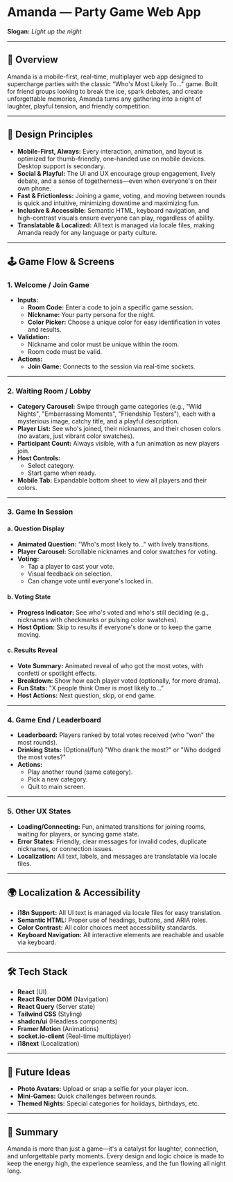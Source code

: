 # Amanda — Party Game Web App

**Slogan:** _Light up the night_

---

## 🎉 Overview

Amanda is a mobile-first, real-time, multiplayer web app designed to supercharge parties with the classic “Who's Most Likely To..." game. Built for friend groups looking to break the ice, spark debates, and create unforgettable memories, Amanda turns any gathering into a night of laughter, playful tension, and friendly competition.

---

## 🧭 Design Principles

- **Mobile-First, Always:** Every interaction, animation, and layout is optimized for thumb-friendly, one-handed use on mobile devices. Desktop support is secondary.
- **Social & Playful:** The UI and UX encourage group engagement, lively debate, and a sense of togetherness—even when everyone's on their own phone.
- **Fast & Frictionless:** Joining a game, voting, and moving between rounds is quick and intuitive, minimizing downtime and maximizing fun.
- **Inclusive & Accessible:** Semantic HTML, keyboard navigation, and high-contrast visuals ensure everyone can play, regardless of ability.
- **Translatable & Localized:** All text is managed via locale files, making Amanda ready for any language or party culture.

---

## 🕹️ Game Flow & Screens

### 1. **Welcome / Join Game**

- **Inputs:**
  - **Room Code:** Enter a code to join a specific game session.
  - **Nickname:** Your party persona for the night.
  - **Color Picker:** Choose a unique color for easy identification in votes and results.
- **Validation:**
  - Nickname and color must be unique within the room.
  - Room code must be valid.
- **Actions:**
  - **Join Game:** Connects to the session via real-time sockets.

---

### 2. **Waiting Room / Lobby**

- **Category Carousel:** Swipe through game categories (e.g., "Wild Nights", "Embarrassing Moments", "Friendship Testers"), each with a mysterious image, catchy title, and a playful description.
- **Player List:** See who's joined, their nicknames, and their chosen colors (no avatars, just vibrant color swatches).
- **Participant Count:** Always visible, with a fun animation as new players join.
- **Host Controls:**
  - Select category.
  - Start game when ready.
- **Mobile Tab:** Expandable bottom sheet to view all players and their colors.

---

### 3. **Game In Session**

#### a. **Question Display**

- **Animated Question:** "Who's most likely to..." with lively transitions.
- **Player Carousel:** Scrollable nicknames and color swatches for voting.
- **Voting:**
  - Tap a player to cast your vote.
  - Visual feedback on selection.
  - Can change vote until everyone's locked in.

#### b. **Voting State**

- **Progress Indicator:** See who's voted and who's still deciding (e.g., nicknames with checkmarks or pulsing color swatches).
- **Host Option:** Skip to results if everyone's done or to keep the game moving.

#### c. **Results Reveal**

- **Vote Summary:** Animated reveal of who got the most votes, with confetti or spotlight effects.
- **Breakdown:** Show how each player voted (optionally, for more drama).
- **Fun Stats:** "X people think Omer is most likely to..."
- **Host Actions:** Next question, skip, or end game.

---

### 4. **Game End / Leaderboard**

- **Leaderboard:** Players ranked by total votes received (who "won" the most rounds).
- **Drinking Stats:** (Optional/fun) "Who drank the most?" or "Who dodged the most votes?"
- **Actions:**
  - Play another round (same category).
  - Pick a new category.
  - Quit to main screen.

---

### 5. **Other UX States**

- **Loading/Connecting:** Fun, animated transitions for joining rooms, waiting for players, or syncing game state.
- **Error States:** Friendly, clear messages for invalid codes, duplicate nicknames, or connection issues.
- **Localization:** All text, labels, and messages are translatable via locale files.

---

## 🌍 Localization & Accessibility

- **i18n Support:** All UI text is managed via locale files for easy translation.
- **Semantic HTML:** Proper use of headings, buttons, and ARIA roles.
- **Color Contrast:** All color choices meet accessibility standards.
- **Keyboard Navigation:** All interactive elements are reachable and usable via keyboard.

---

## 🛠️ Tech Stack

- **React** (UI)
- **React Router DOM** (Navigation)
- **React Query** (Server state)
- **Tailwind CSS** (Styling)
- **shadcn/ui** (Headless components)
- **Framer Motion** (Animations)
- **socket.io-client** (Real-time multiplayer)
- **i18next** (Localization)

---

## 📝 Future Ideas

- **Photo Avatars:** Upload or snap a selfie for your player icon.
- **Mini-Games:** Quick challenges between rounds.
- **Themed Nights:** Special categories for holidays, birthdays, etc.

---

## 🚀 Summary

Amanda is more than just a game—it's a catalyst for laughter, connection, and unforgettable party moments. Every design and logic choice is made to keep the energy high, the experience seamless, and the fun flowing all night long.
